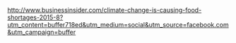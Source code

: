 <a href="http://www.businessinsider.com/climate-change-is-causing-food-shortages-2015-8?utm_content=buffer718ed&utm_medium=social&utm_source=facebook.com&utm_campaign=buffer" target="_blank">http://www.businessinsider.com/climate-change-is-causing-food-shortages-2015-8?utm_content=buffer718ed&utm_medium=social&utm_source=facebook.com&utm_campaign=buffer</a>
